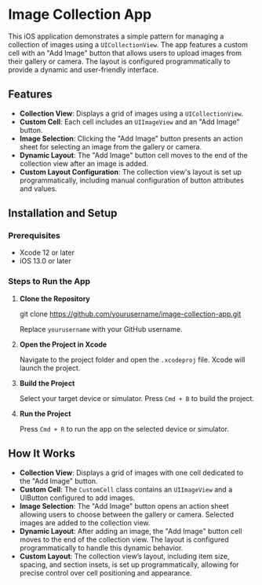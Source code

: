 # Image Collection App

This iOS application demonstrates a simple pattern for managing a collection of images using a `UICollectionView`. The app features a custom cell with an "Add Image" button that allows users to upload images from their gallery or camera. The layout is configured programmatically to provide a dynamic and user-friendly interface.

## Features

- **Collection View**: Displays a grid of images using a `UICollectionView`.
- **Custom Cell**: Each cell includes an `UIImageView` and an "Add Image" button.
- **Image Selection**: Clicking the "Add Image" button presents an action sheet for selecting an image from the gallery or camera.
- **Dynamic Layout**: The "Add Image" button cell moves to the end of the collection view after an image is added.
- **Custom Layout Configuration**: The collection view's layout is set up programmatically, including manual configuration of button attributes and values.

## Installation and Setup

### Prerequisites

- Xcode 12 or later
- iOS 13.0 or later

### Steps to Run the App

1. **Clone the Repository**
   
   git clone https://github.com/yourusername/image-collection-app.git
   
   Replace `yourusername` with your GitHub username.

3. **Open the Project in Xcode**

   Navigate to the project folder and open the `.xcodeproj` file. Xcode will launch the project.

4. **Build the Project**

   Select your target device or simulator. Press `Cmd + B` to build the project.

5. **Run the Project**

   Press `Cmd + R` to run the app on the selected device or simulator.

## How It Works

- **Collection View**: Displays a grid of images with one cell dedicated to the "Add Image" button.
- **Custom Cell**: The `CustomCell` class contains an `UIImageView` and a UIButton configured to add images.
- **Image Selection**: The "Add Image" button opens an action sheet allowing users to choose between the gallery or camera. Selected images are added to the collection view.
- **Dynamic Layout**: After adding an image, the "Add Image" button cell moves to the end of the collection view. The layout is configured programmatically to handle this dynamic behavior.
- **Custom Layout**: The collection view’s layout, including item size, spacing, and section insets, is set up programmatically, allowing for precise control over cell positioning and appearance.
